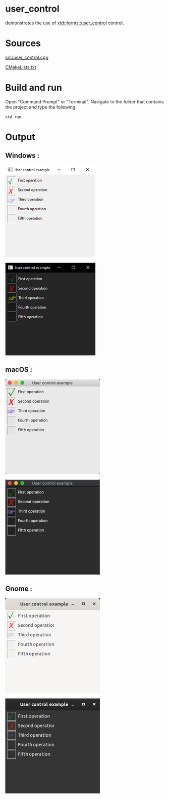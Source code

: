 # user_control

demonstrates the use of [xtd::forms::user_control](../../../src/xtd_forms/include/xtd/forms/user_control.hpp) control.

# Sources

[src/user_control.cpp](src/user_control.cpp)

[CMakeLists.txt](CMakeLists.txt)

# Build and run

Open "Command Prompt" or "Terminal". Navigate to the folder that contains the project and type the following:

```shell
xtd run
```

# Output

## Windows :

![Screenshot](../../../docs/pictures/examples/user_control_w.png)

![Screenshot](../../../docs/pictures/examples/user_control_wd.png)

## macOS :

![Screenshot](../../../docs/pictures/examples/user_control_m.png)

![Screenshot](../../../docs/pictures/examples/user_control_md.png)

## Gnome :

![Screenshot](../../../docs/pictures/examples/user_control_g.png)

![Screenshot](../../../docs/pictures/examples/user_control_gd.png)
